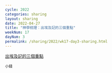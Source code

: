 ```yaml
---
cycle: 2022
categories: sharing
layout: sharing
date: 2022-04-27
title: "神學梳理：出埃及記的三個重點"
weekNum: 17
dayNum: 3
permalink: /sharing/2022/wk17-day3-sharing.html
---
```


[出埃及記的三個重點](https://eccseattle.github.io/media/sharing/2022/wk017/2022-04-27-bin.m4a)

`小錢`
